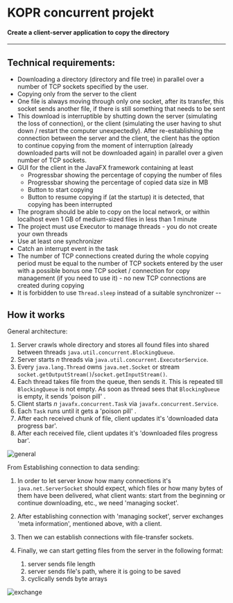 # KOPR concurrent projekt

#### Create a client-server application to copy the directory
---

## Technical requirements:
- Downloading a directory (directory and file tree) in parallel over a number of TCP sockets specified by the user.
- Copying only from the server to the client
- One file is always moving through only one socket, after its transfer, this socket sends another file, if there is still something that needs to be sent
- This download is interruptible by shutting down the server (simulating the loss of connection), or the client (simulating the user having to shut down / restart the computer unexpectedly). After re-establishing the connection between the server and the client, the client has the option to continue copying from the moment of interruption (already downloaded parts will not be downloaded again) in parallel over a given number of TCP sockets.
- GUI for the client in the JavaFX framework containing at least
   - Progressbar showing the percentage of copying the number of files
   - Progressbar showing the percentage of copied data size in MB
   - Button to start copying
   - Button to resume copying if (at the startup) it is detected, that copying has been interrupted
- The program should be able to copy on the local network, or within localhost even 1 GB of medium-sized files in less than 1 minute
- The project must use Executor to manage threads - you do not create your own threads
- Use at least one synchronizer
- Catch an interrupt event in the task
- The number of TCP connections created during the whole copying period must be equal to the number of TCP sockets entered by the user with a possible bonus one TCP socket / connection for copy management (if you need to use it) - no new TCP connections are created during copying
- It is forbidden to use `Thread.sleep` instead of a suitable synchronizer
--
## How it works
General architecture:

1. Server crawls whole directory and stores all found files into shared between threads `java.util.concurrent.BlockingQueue`.
2. Server starts *n* threads via `java.util.concurrent.ExecutorService`.
3. Every `java.lang.Thread` owns `java.net.Socket` or stream  `socket.getOutputStream()`/`socket.getInputStream()`.
4. Each thread takes file from the queue, then sends it. This is repeated till `BlockingQueue` is not empty. As soon as thread sees that `BlockingQueue` is empty, it sends 'poison pill' .
5. Client starts *n* `javafx.concurrent.Task` via `javafx.concurrent.Service`.
6. Each `Task` runs until it gets a 'poison pill' .
7. After each received chunk of file, client updates it's 'downloaded data progress bar'.
8. After each received file, client updates it's 'downloaded files progress bar'.

![general](https://user-images.githubusercontent.com/53663457/99918527-c6ef4780-2d17-11eb-8f2b-ef10f2916f3d.png)

From Establishing connection to data sending:

1. In order to let server know how many connections it's `java.net.ServerSocket` should expect, which files or how many bytes of them have been delivered, what client wants: start from the beginning or continue downloading, etc., we need 'managing socket'.  
2. After establishing connection with 'managing socket', server exchanges 'meta information', mentioned above, with a client.
3. Then we can establish connections with file-transfer sockets.
4. Finally, we can start getting files from the server in the following format:

   1. server sends file length
   2. server sends file's path, where it is going to be saved
   3. cyclically sends byte arrays

![exchange](https://user-images.githubusercontent.com/53663457/99918529-c951a180-2d17-11eb-96ab-2e3fbe0f6195.png)
